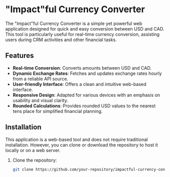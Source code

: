 # "Impact"ful Currency Converter

The "Impact"ful Currency Converter is a simple yet powerful web application designed for quick and easy conversion between USD and CAD. This tool is particularly useful for real-time currency conversion, assisting users during CRM activities and other financial tasks.

## Features

- **Real-time Conversion**: Converts amounts between USD and CAD.
- **Dynamic Exchange Rates**: Fetches and updates exchange rates hourly from a reliable API source.
- **User-friendly Interface**: Offers a clean and intuitive web-based interface.
- **Responsive Design**: Adapted for various devices with an emphasis on usability and visual clarity.
- **Rounded Calculations**: Provides rounded USD values to the nearest tens place for simplified financial planning.

## Installation

This application is a web-based tool and does not require traditional installation. However, you can clone or download the repository to host it locally or on a web server.

1. Clone the repository:
   ```bash
   git clone https://github.com/your-repository/impactful-currency-converter.git

